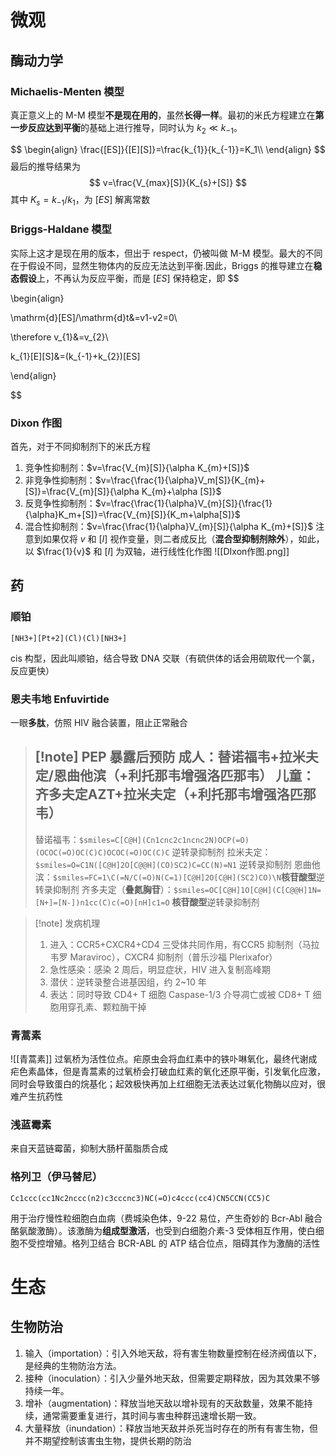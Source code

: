 # 微观
## 酶动力学
### Michaelis-Menten 模型

真正意义上的 M-M 模型**不是现在用的**，虽然**长得一样**。最初的米氏方程建立在**第一步反应达到平衡**的基础上进行推导，同时认为 $k_{2}\ll k_{-1}$。

$$
\begin{align}
\frac{[ES]}{[E][S]}=\frac{k_{1}}{k_{-1}}=K_1\\
\end{align}
$$
最后的推导结果为
$$
v=\frac{V_{max}[S]}{K_{s}+[S]}
$$
其中 $K_{s}=k_{-1}/k_{1}$，为 $[ES]$ 解离常数

### Briggs-Haldane 模型

实际上这才是现在用的版本，但出于 respect，仍被叫做 M-M 模型。最大的不同在于假设不同，显然生物体内的反应无法达到平衡.因此，Briggs 的推导建立在**稳态假设**上，不再认为反应平衡，而是 $[ES]$ 保持稳定，即 $$

\begin{align}

\mathrm{d}[ES]/\mathrm{d}t&=v1-v2=0\\

\therefore v_{1}&=v_{2}\\

k_{1}[E][S]&=(k_{-1}+k_{2})[ES]

\end{align}

$$
### Dixon 作图
首先，对于不同抑制剂下的米氏方程
1. 竞争性抑制剂：$v=\frac{V_{m}[S]}{\alpha K_{m}+[S]}$
2. 非竞争性抑制剂：$v=\frac{\frac{1}{\alpha}V_m[S]}{K_{m}+[S]}=\frac{V_{m}[S]}{\alpha K_{m}+\alpha [S]}$
3. 反竞争性抑制剂：$v=\frac{\frac{1}{\alpha}V_{m}[S]}{\frac{1}{\alpha}K_m+[S]}=\frac{V_{m}[S]}{K_m+\alpha[S]}$
4. 混合性抑制剂：$v=\frac{\frac{1}{\alpha}V_{m}[S]}{\alpha K_{m}+[S]}$
	注意到如果仅将 $v$ 和 $[I]$ 视作变量，则二者成反比（**混合型抑制剂除外**），如此，以 $\frac{1}{v}$ 和 $[I]$ 为双轴，进行线性化作图
![[DIxon作图.png]]
## 药
### 顺铂
```smiles
[NH3+][Pt+2](Cl)(Cl)[NH3+]
```
cis 构型，因此叫顺铂，结合导致 DNA 交联（有硫供体的话会用硫取代一个氯，反应更快）
### 恩夫韦地 Enfuvirtide
一眼**多肽**，仿照 HIV 融合装置，阻止正常融合
> [!note] PEP 暴露后预防
> 成人：替诺福韦+拉米夫定/恩曲他滨（+利托那韦增强洛匹那韦）
> 儿童：齐多夫定**AZT**+拉米夫定（+利托那韦增强洛匹那韦）
> ---
> 替诺福韦：`$smiles=C[C@H](Cn1cnc2c1ncnc2N)OCP(=O)(OCOC(=O)OC(C)C)OCOC(=O)OC(C)C` 逆转录抑制剂
> 拉米夫定：`$smiles=O=C1N([C@H]2O[C@@H](CO)SC2)C=CC(N)=N1` 逆转录抑制剂
> 恩曲他滨：`$smiles=FC=1\C(=N/C(=O)N(C=1)[C@H]2O[C@H](SC2)CO)\N`**核苷酸型**逆转录抑制剂
> 齐多夫定（**叠氮胸苷**）：`$smiles=OC[C@H]1O[C@H](C[C@@H]1N=[N+]=[N-])n1cc(C)c(=O)[nH]c1=O` **核苷酸型**逆转录抑制剂

> [!note] 发病机理
> 1. 进入：CCR5+CXCR4+CD4 三受体共同作用，有CCR5 抑制剂（马拉韦罗 Maraviroc），CXCR4 抑制剂（普乐沙福 Plerixafor）
> 2. 急性感染：感染 2 周后，明显症状，HIV 进入复制高峰期
> 3. 潜伏：逆转录整合进基因组，约 2~10 年
> 4. 表达：同时导致 CD4+ T 细胞 Caspase-1/3 介导凋亡或被 CD8+ T 细胞用穿孔素、颗粒酶干掉
### 青蒿素
![[青蒿素]]
过氧桥为活性位点。疟原虫会将血红素中的铁卟啉氧化，最终代谢成疟色素晶体，但是青蒿素的过氧桥会打破血红素的氧化还原平衡，引发氧化应激，同时会导致蛋白的烷基化；起效极快再加上红细胞无法表达过氧化物酶以应对，很难产生抗药性
### 浅蓝霉素
来自天蓝链霉菌，抑制大肠杆菌脂质合成
### 格列卫（伊马替尼）
```smiles
Cc1ccc(cc1Nc2nccc(n2)c3cccnc3)NC(=O)c4ccc(cc4)CN5CCN(CC5)C
```
用于治疗慢性粒细胞白血病（费城染色体，9-22 易位，产生奇妙的 Bcr-Abl 融合酪氨酸激酶）。该激酶为**组成型激活**，也受到白细胞介素-3 受体相互作用，使白细胞不受控增殖。格列卫结合 BCR-ABL 的 ATP 结合位点，阻碍其作为激酶的活性
# 生态
## 生物防治
1. 输入（importation）：引入外地天敌，将有害生物数量控制在经济阀值以下，是经典的生物防治方法。
2. 接种（inoculation）：引入少量外地天敌，但需要定期释放，因为其效果不够持续一年。
3. 增补（augmentation)：释放当地天敌以增补现有的天敌数量，效果不能持续，通常需要重复进行，其时间与害虫种群迅速增长期一致。
4. 大量释放（inundation）：释放当地天敌并杀死当时存在的所有有害生物，但并不期望控制该害虫生物，提供长期的防治